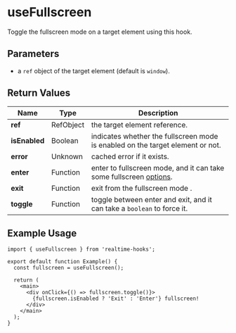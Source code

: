 # useFullscreen

Toggle the fullscreen mode on a target element using this hook.

## Parameters

- a `ref` object of the target element (default is `window`).

## Return Values

| Name          | Type      | Description                                                                                                                                              |
| ------------- | --------- | -------------------------------------------------------------------------------------------------------------------------------------------------------- |
| **ref**       | RefObject | the target element reference.                                                                                                                            |
| **isEnabled** | Boolean   | indicates whether the fullscreen mode is enabled on the target element or not.                                                                           |
| **error**     | Unknown   | cached error if it exists.                                                                                                                               |
| **enter**     | Function  | enter to fullscreen mode, and it can take some fullscreen [options](https://developer.mozilla.org/en-US/docs/Web/API/Element/requestFullscreen#options). |
| **exit**      | Function  | exit from the fullscreen mode .                                                                                                                          |
| **toggle**    | Function  | toggle between enter and exit, and it can take a `boolean` to force it.                                                                                  |

## Example Usage

```tsx
import { useFullscreen } from 'realtime-hooks';

export default function Example() {
  const fullscreen = useFullscreen();

  return (
    <main>
      <div onClick={() => fullscreen.toggle()}>
        {fullscreen.isEnabled ? 'Exit' : 'Enter'} fullscreen!
      </div>
    </main>
  );
}
```

